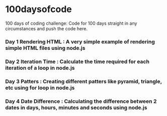 # 100daysofcode
100 days of coding challenge: Code for 100 days straight in any circumstances and push the code here.

### Day 1 Rendering HTML : A very simple example of rendering simple HTML files using node.js

### Day 2 Iteration Time : Calculate the time required for each iteration of a loop in node.js

### Day 3 Patters : Creating different patters like pyramid, triangle, etc using for loop in node.js

### Day 4 Date Difference : Calculating the difference between 2 dates in days, hours, minutes and seconds using node.js
